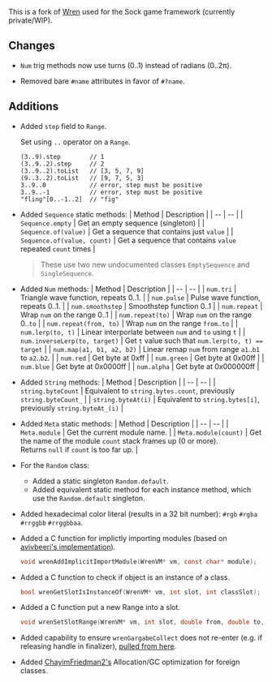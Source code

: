 
This is a fork of [Wren](https://github.com/wren-lang/wren) used for the Sock game framework (currently private/WIP).


## Changes

* `Num` trig methods now use turns (0..1) instead of radians (0..2π).

* Removed bare `#name` attributes in favor of `#?name`.


## Additions

* Added `step` field to `Range`.
  
  Set using `..` operator on a `Range`.
  
  ```wren
  (3..9).step        // 1
  (3..9..2).step     // 2
  (3..9..2).toList   // [3, 5, 7, 9]
  (9..3..2).toList   // [9, 7, 5, 3]
  3..9..0            // error, step must be positive
  3..9..-1           // error, step must be positive
  "fling"[0..-1..2]  // "fig"
  ```

* Added `Sequence` static methods:
  | Method | Description |
  | -- | -- |
  | `Sequence.empty` | Get an empty sequence (singleton) |
  | `Sequence.of(value)` | Get a sequence that contains just `value` |
  | `Sequence.of(value, count)` | Get a sequence that contains `value` repeated `count` times |

  > These use two new undocumented classes `EmptySequence` and `SingleSequence`.

* Added `Num` methods:
  | Method | Description |
  | -- | -- |
  | `num.tri` | Triangle wave function, repeats 0..1. |
  | `num.pulse` | Pulse wave function, repeats 0..1. |
  | `num.smoothstep` | Smoothstep function 0..1 |
  | `num.repeat` | Wrap `num` on the range 0..1 |
  | `num.repeat(to)` | Wrap `num` on the range 0..`to` |
  | `num.repeat(from, to)` | Wrap `num` on the range `from`..`to` |
  | `num.lerp(to, t)` | Linear interporlate between `num` and `to` using `t` |
  | `num.inverseLerp(to, target)` | Get `t` value such that `num.lerp(to, t) == target` |
  | `num.map(a1, b1, a2, b2)` | Linear remap `num` from range `a1`..`b1` to `a2`..`b2`. |
  | `num.red` | Get byte at 0xff |
  | `num.green` | Get byte at 0x00ff |
  | `num.blue` | Get byte at 0x0000ff |
  | `num.alpha` | Get byte at 0x000000ff |

* Added `String` methods:
  | Method | Description |
  | -- | -- |
  | `string.byteCount` | Equivalent to `string.bytes.count`, previously `string.byteCount_` |
  | `string.byteAt(i)` | Equivalent to `string.bytes[i]`, previously `string.byteAt_(i)` |

* Added `Meta` static methods:
  | Method | Description |
  | -- | -- |
  | `Meta.module` | Get the current module name. |
  | `Meta.module(count)` | Get the name of the module `count` stack frames up (0 or more).<br>Returns `null` if `count` is too far up. |

* For the `Random` class:
  * Added a static singleton `Random.default`.
  * Added equivalent static method for each instance method, which use the `Random.default` singleton.

* Added hexadecimal color literal (results in a 32 bit number): `#rgb` `#rgba` `#rrggbb` `#rrggbbaa`.

* Added a C function for implictly importing modules (based on [avivbeeri's implementation](https://github.com/avivbeeri/wren/commit/522a20a77138330a17df060afa29f9f44f614f97)).
  
  ```c
  void wrenAddImplicitImportModule(WrenVM* vm, const char* module);
  ```

* Added a C function to check if object is an instance of a class.
  
  ```c
  bool wrenGetSlotIsInstanceOf(WrenVM* vm, int slot, int classSlot);
  ```

* Added a C function put a new Range into a slot.
  
  ```c
  void wrenSetSlotRange(WrenVM* vm, int slot, double from, double to, double step, bool isInclusive);
  ```

* Added capability to ensure `wrenGargabeCollect` does not re-enter (e.g. if releasing handle in finalizer), [pulled from here](https://github.com/wren-lang/wren/pull/1076).

* Added [ChayimFriedman2's](https://github.com/wren-lang/wren/pull/911) Allocation/GC optimization for foreign classes.
